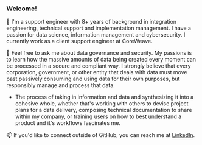 ### Welcome!

🔭 I'm a support engineer with 8+ years of background in integration engineering, technical support and implementation management. I have a passion for data science, information management and cybersecurity. I currently work as a client support engineer at CoreWeave.

💬 Feel free to ask me about data governance and security. My passions is to learn how the massive amounts of data being created every moment can be processed in a secure and compliant way. I strongly believe that every corporation, government, or other entity that deals with data must move past passively consuming and using data for their own purposes, but responsibly manage and process that data. 
  * The process of taking in information and data and synthesizing it into a cohesive whole, whether that's working with others to devise project plans for a data delivery, composing technical documentation to share within my company, or training users on how to best understand a product and it's workflows fascinates me. 

📫 If you'd like to connect outside of GitHub, you can reach me at [LinkedIn](https://www.linkedin.com/in/ivyleadewitt/).

<!--
**ivyldewitt/ivyldewitt** is a ✨ _special_ ✨ repository because its `README.md` (this file) appears on your GitHub profile.

Here are some ideas to get you started:

- 🔭 I’m currently working on ...
- 🌱 I’m currently learning ...
- 👯 I’m looking to collaborate on ...
- 🤔 I’m looking for help with ...
- 💬 Ask me about ...
- 📫 How to reach me: ...
- 😄 Pronouns: ...
- ⚡ Fun fact: ...
-->
